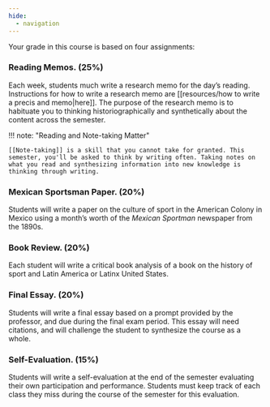 ```yaml
---
hide:
  - navigation
---
```


Your grade in this course is based on four assignments:

### Reading Memos. (25%)

Each week, students much write a research memo for the day’s reading. Instructions for how to write a research memo are [[resources/how to write a precis and memo|here]]. The purpose of the research memo is to habituate you to thinking historiographically and synthetically about the content across the semester.

!!! note: "Reading and Note-taking Matter"
    
    [[Note-taking]] is a skill that you cannot take for granted. This semester, you'll be asked to think by writing often. Taking notes on what you read and synthesizing information into new knowledge is thinking through writing. 


###  Mexican Sportsman Paper. (20%)

Students will write a paper on the culture of sport in the American Colony in Mexico using a month’s worth of the _Mexican Sportman_ newspaper from the 1890s.
    
### Book Review. (20%)

Each student will write a critical book analysis of a book on the history of sport and Latin America or Latinx United States.

### Final Essay. (20%)

Students will write a final essay based on a prompt provided by the professor, and due during the final exam period. This essay will need citations, and will challenge the student to synthesize the course as a whole.

### Self-Evaluation. (15%)

Students will write a self-evaluation at the end of the semester evaluating their own participation and performance. Students must keep track of each class they miss during the course of the semester for this evaluation.